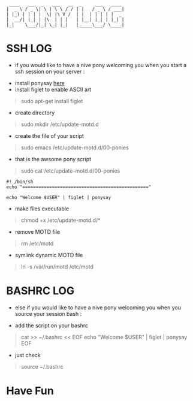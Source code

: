 ```
 ____   ___  _   ___   __  _     ___   ____
|  _ \ / _ \| \ | \ \ / / | |   / _ \ / ___|
| |_) | | | |  \| |\ V /  | |  | | | | |  _ 
|  __/| |_| | |\  | | |   | |__| |_| | |_| |
|_|    \___/|_| \_| |_|   |_____\___/ \____|
```

# SSH LOG
* if you would like to have a nive pony
welcoming you when you start a ssh session
on your server :

- install ponysay
[here](http://erkin.co/ponysay/pages/ponysay/Installations-basics.html)
- install figlet to enable ASCII art
>sudo apt-get install figlet

- create directory
> sudo mkdir /etc/update-motd.d

- create the file of your script
>sudo emacs /etc/update-motd.d/00-ponies

- that is the awsome pony script
>sudo cat /etc/update-motd.d/00-ponies

```
#! /bin/sh
echo "==============================================="

echo "Welcome $USER" | figlet | ponysay
```

- make files executable
> chmod +x /etc/update-motd.d/*

- remove MOTD file
> rm /etc/motd

- symlink dynamic MOTD file
> ln -s /var/run/motd /etc/motd


# BASHRC LOG
* else if you would like to have a nive pony
welcoming you when you source your session bash :

- add the script on your bashrc
> cat >> ~/.bashrc << EOF
echo "Welcome $USER" | figlet | ponysay
EOF

- just check
> source ~/.bashrc

# Have Fun
